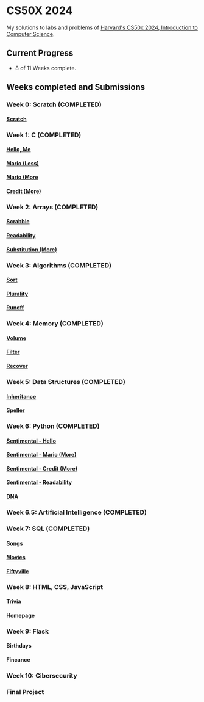 # CS50X 2024
My solutions to labs and problems of [Harvard's CS50x 2024, Introduction to Computer Science](https://cs50.harvard.edu/x/2024/).

## Current Progress
* 8 of 11 Weeks complete.

## Weeks completed and Submissions

### **Week 0: Scratch (COMPLETED)**

#### [Scratch](https://github.com/PodssilDev/CS50X/blob/main/Week%200%20-%20Scratch/Problem%20Set%200/Proyecto%20Scratch.sb3)

### **Week 1: C (COMPLETED)**

#### [Hello, Me](https://github.com/PodssilDev/CS50X/blob/main/Week%201%20-%20C/me/hello.c)

#### [Mario (Less)](https://github.com/PodssilDev/CS50X/blob/main/Week%201%20-%20C/mario-less/mario.c)

#### [Mario (More](https://github.com/PodssilDev/CS50X/blob/main/Week%201%20-%20C/mario-more/mario.c)

#### [Credit (More)](https://github.com/PodssilDev/CS50X/blob/main/Week%201%20-%20C/credit/credit.c)

### **Week 2: Arrays (COMPLETED)**

#### [Scrabble](https://github.com/PodssilDev/CS50X/blob/main/Week%202%20-%20Arrays/scrabble/scrabble.c)

#### [Readability](https://github.com/PodssilDev/CS50X/blob/main/Week%202%20-%20Arrays/readability/readability.c)

#### [Substitution (More)](https://github.com/PodssilDev/CS50X/blob/main/Week%202%20-%20Arrays/substitution/substitution.c)

### **Week 3: Algorithms (COMPLETED)**

#### [Sort](https://github.com/PodssilDev/CS50X/blob/main/Week%203%20-%20Algorithms/sort/answers.txt)

#### [Plurality](https://github.com/PodssilDev/CS50X/blob/main/Week%203%20-%20Algorithms/plurality/plurality.c)

#### [Runoff](https://github.com/PodssilDev/CS50X/blob/main/Week%203%20-%20Algorithms/runoff/runoff.c)

### **Week 4: Memory (COMPLETED)**

#### [Volume](https://github.com/PodssilDev/CS50X/blob/main/Week%204%20-%20Memory/volume/volume.c)

#### [Filter](https://github.com/PodssilDev/CS50X/blob/main/Week%204%20-%20Memory/filter-less/filter.c)

#### [Recover](https://github.com/PodssilDev/CS50X/blob/main/Week%204%20-%20Memory/recover/recover.c)

### **Week 5: Data Structures (COMPLETED)**

#### [Inheritance](https://github.com/PodssilDev/CS50X/blob/main/Week%205%20-%20Data%20Structures/inheritance/inheritance.c)

#### [Speller](https://github.com/PodssilDev/CS50X/blob/main/Week%205%20-%20Data%20Structures/speller/dictionary.c)

### **Week 6: Python (COMPLETED)**

#### [Sentimental - Hello](https://github.com/PodssilDev/CS50X/blob/main/Week%206%20-%20Python/sentimental-hello/hello.py)

#### [Sentimental - Mario (More)](https://github.com/PodssilDev/CS50X/blob/main/Week%206%20-%20Python/sentimental-mario-more/mario.py)

#### [Sentimental - Credit (More)](https://github.com/PodssilDev/CS50X/blob/main/Week%206%20-%20Python/sentimental-credit/credit.py)

#### [Sentimental - Readability](https://github.com/PodssilDev/CS50X/blob/main/Week%206%20-%20Python/sentimental-readability/readability.py)

#### [DNA](https://github.com/PodssilDev/CS50X/blob/main/Week%206%20-%20Python/dna/dna.py)

### **Week 6.5: Artificial Intelligence (COMPLETED)**

### **Week 7: SQL (COMPLETED)**

#### [Songs](https://github.com/PodssilDev/CS50X/tree/main/Week%207%20-%20SQL/songs)

#### [Movies](https://github.com/PodssilDev/CS50X/tree/main/Week%207%20-%20SQL/movies)

#### [Fiftyville](https://github.com/PodssilDev/CS50X/tree/main/Week%207%20-%20SQL/fiftyville)

### Week 8: HTML, CSS, JavaScript

#### Trivia

#### Homepage

### Week 9: Flask

#### Birthdays

#### Fincance

### Week 10: Cibersecurity

### Final Project
